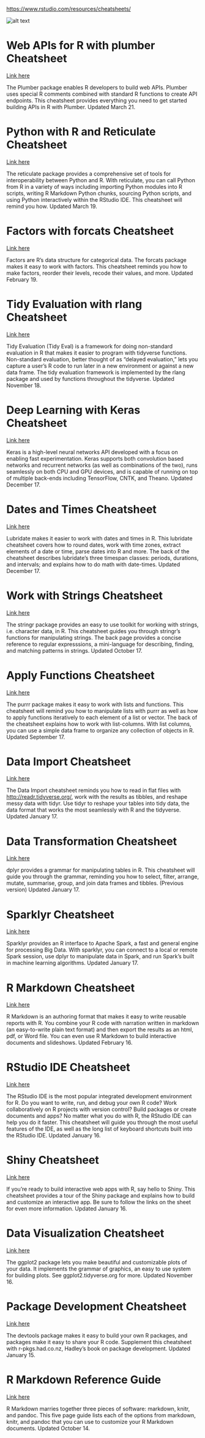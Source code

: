 https://www.rstudio.com/resources/cheatsheets/

![alt text](https://upload.wikimedia.org/wikipedia/commons/d/d0/RStudio_logo_flat.svg)

# Web APIs for R with plumber Cheatsheet 
[Link here](https://github.com/rstudio/cheatsheets/raw/master/plumber.pdf)

The Plumber package enables R developers to build web APIs. Plumber uses special R comments combined with standard R functions to create API endpoints. This cheatsheet provides everything you need to get started building APIs in R with Plumber. Updated March 21.

# Python with R and Reticulate Cheatsheet 
[Link here](https://github.com/rstudio/cheatsheets/raw/master/reticulate.pdf)

The reticulate package provides a comprehensive set of tools for interoperability between Python and R. With reticulate, you can call Python from R in a variety of ways including importing Python modules into R scripts, writing R Markdown Python chunks, sourcing Python scripts, and using Python interactively within the RStudio IDE. This cheatsheet will remind you how. Updated March 19.

# Factors with forcats Cheatsheet 
[Link here](https://github.com/rstudio/cheatsheets/raw/master/factors.pdf )

Factors are R’s data structure for categorical data. The forcats package makes it easy to work with factors. This cheatsheet reminds you how to make factors, reorder their levels, recode their values, and more. Updated February 19.

# Tidy Evaluation with rlang Cheatsheet 
[Link here](https://github.com/rstudio/cheatsheets/raw/master/tidyeval.pdf )

Tidy Evaluation (Tidy Eval) is a framework for doing non-standard evaluation in R that makes it easier to program with tidyverse functions. Non-standard evaluation, better thought of as “delayed evaluation,” lets you capture a user’s R code to run later in a new environment or against a new data frame. The tidy evaluation framework is implemented by the rlang package and used by functions throughout the tidyverse. Updated November 18.

# Deep Learning with Keras Cheatsheet 
[Link here](https://github.com/rstudio/cheatsheets/raw/master/keras.pdf )

Keras is a high-level neural networks API developed with a focus on enabling fast experimentation. Keras supports both convolution based networks and recurrent networks (as well as combinations of the two),  runs seamlessly on both CPU and GPU devices,  and is capable of running on top of multiple back-ends including TensorFlow, CNTK, and Theano. Updated December 17.

# Dates and Times Cheatsheet 
[Link here](https://github.com/rstudio/cheatsheets/raw/master/lubridate.pdf )

Lubridate makes it easier to work with dates and times in R. This lubridate cheatsheet covers how to round dates, work with time zones, extract elements of a date or time, parse dates into R and more. The back of the cheatsheet describes lubridate’s three timespan classes: periods, durations, and intervals; and explains how to do math with date-times. Updated December 17.

# Work with Strings Cheatsheet 
[Link here](https://github.com/rstudio/cheatsheets/raw/master/strings.pdf )

The stringr package provides an easy to use toolkit for working with strings, i.e. character data, in R. This cheatsheet guides you through stringr’s functions for manipulating strings. The back page provides a concise reference to regular expresssions, a mini-language for describing, finding, and matching patterns in strings. Updated October 17.

# Apply Functions Cheatsheet 
[Link here](https://github.com/rstudio/cheatsheets/raw/master/purrr.pdf )

The purrr package makes it easy to work with lists and functions. This cheatsheet will remind you how to manipulate lists with purrr as well as how to apply functions iteratively to each element of a list or vector. The back of the cheatsheet explains how to work with list-columns. With list columns, you can use a simple data frame to organize any collection of objects in R. Updated September 17.

# Data Import Cheatsheet 
[Link here](https://github.com/rstudio/cheatsheets/raw/master/data-import.pdf )

The Data Import cheatsheet reminds you how to read in flat files with http://readr.tidyverse.org/, work with the results as tibbles, and reshape messy data with tidyr. Use tidyr to reshape your tables into tidy data, the data format that works the most seamlessly with R and the tidyverse. Updated January 17.

# Data Transformation Cheatsheet 
[Link here](https://github.com/rstudio/cheatsheets/raw/master/data-transformation.pdf )

dplyr provides a grammar for manipulating tables in R. This cheatsheet will guide you through the grammar, reminding you how to select, filter, arrange, mutate, summarise, group, and join data frames and tibbles. (Previous version) Updated January 17.

# Sparklyr Cheatsheet 
[Link here](https://github.com/rstudio/cheatsheets/raw/master/sparklyr.pdf )

Sparklyr provides an R interface to Apache Spark, a fast and general engine for processing Big Data.  With sparklyr, you can connect to a local or remote Spark session, use dplyr to manipulate data in Spark, and run Spark’s built in machine learning algorithms. Updated January 17.

# R Markdown Cheatsheet 
[Link here](https://github.com/rstudio/cheatsheets/raw/master/rmarkdown-2.0.pdf )

R Markdown is an authoring format that makes it easy to write reusable reports with R. You combine your R code with narration written in markdown (an easy-to-write plain text format) and then export the results as an html, pdf, or Word file. You can even use R Markdown to build interactive documents and slideshows. Updated February 16. 

# RStudio IDE Cheatsheet 
[Link here](https://github.com/rstudio/cheatsheets/raw/master/rstudio-ide.pdf )

The RStudio IDE is the most popular integrated development environment for R. Do you want to write, run, and debug your own R code? Work collaboratively on R projects with version control? Build packages or create documents and apps? No matter what you do with R, the RStudio IDE can help you do it faster. This cheatsheet will guide you through the most useful features of the IDE, as well as the long list of keyboard shortcuts built into the RStudio IDE. Updated January 16.

# Shiny Cheatsheet 
[Link here](https://github.com/rstudio/cheatsheets/raw/master/shiny.pdf )

If you’re ready to build interactive web apps with R, say hello to Shiny. This cheatsheet provides a tour of the Shiny package and explains how to build and customize an interactive app. Be sure to follow the links on the sheet for even more information. Updated January 16.

# Data Visualization Cheatsheet 
[Link here](https://github.com/rstudio/cheatsheets/raw/master/data-visualization-2.1.pdf )

The ggplot2 package lets you make beautiful and customizable plots of your data. It implements the grammar of graphics, an easy to use system for building plots. See ggplot2.tidyverse.org for more. Updated November 16.

# Package Development Cheatsheet 
[Link here](https://github.com/rstudio/cheatsheets/raw/master/package-development.pdf )

The devtools package makes it easy to build your own R packages, and packages make it easy to share your R code. Supplement this cheatsheet with r-pkgs.had.co.nz, Hadley’s book on package development. Updated January 15.

# R Markdown Reference Guide 
[Link here](https://www.rstudio.com/wp-content/uploads/2015/03/rmarkdown-reference.pdf )

R Markdown marries together three pieces of software: markdown, knitr, and pandoc. This five page guide lists each of the options from markdown, knitr, and pandoc that you can use to customize your R Markdown documents. Updated October 14.














